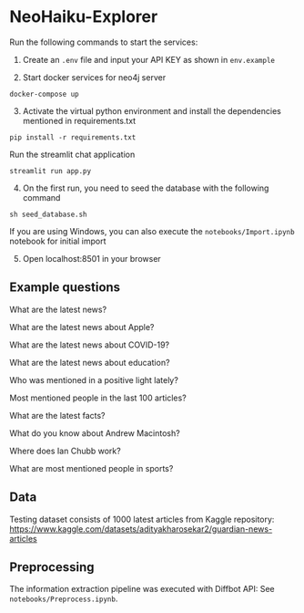 # NeoHaiku-Explorer

Run the following commands to start the services:

1. Create an `.env` file and input your API KEY as shown in `env.example`

2. Start docker services for neo4j server

```
docker-compose up
```

3. Activate the virtual python environment and install the dependencies mentioned in requirements.txt

```
pip install -r requirements.txt
```

Run the streamlit chat application
```
streamlit run app.py 
```


4. On the first run, you need to seed the database with the following command

```
sh seed_database.sh
```

If you are using Windows, you can also execute the `notebooks/Import.ipynb` notebook for initial import

5. Open localhost:8501 in your browser

## Example questions

What are the latest news?

What are the latest news about Apple?

What are the latest news about COVID-19?

What are the latest news about education?

Who was mentioned in a positive light lately?

Most mentioned people in the last 100 articles?

What are the latest facts?

What do you know about Andrew Macintosh?

Where does Ian Chubb work?

What are most mentioned people in sports?

## Data 

Testing dataset consists of 1000 latest articles from Kaggle repository: https://www.kaggle.com/datasets/adityakharosekar2/guardian-news-articles

## Preprocessing

The information extraction pipeline was executed with Diffbot API: See `notebooks/Preprocess.ipynb`.
